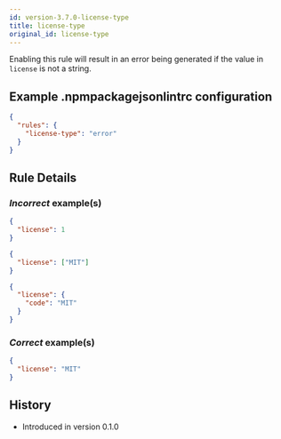 ```yaml
---
id: version-3.7.0-license-type
title: license-type
original_id: license-type
---
```


Enabling this rule will result in an error being generated if the value in `license` is not a string.

## Example .npmpackagejsonlintrc configuration

```json
{
  "rules": {
    "license-type": "error"
  }
}
```

## Rule Details

### *Incorrect* example(s)

```json
{
  "license": 1
}
```

```json
{
  "license": ["MIT"]
}
```

```json
{
  "license": {
    "code": "MIT"
  }
}
```

### *Correct* example(s)

```json
{
  "license": "MIT"
}
```

## History

* Introduced in version 0.1.0
